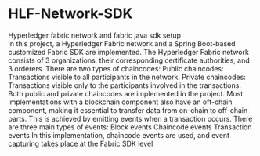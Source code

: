 # HLF-Network-SDK
Hyperledger fabric network and fabric java sdk setup
<br>
In this project, a Hyperledger Fabric network and a Spring Boot-based customized Fabric SDK are implemented. The Hyperledger Fabric network consists of 3 organizations, their corresponding certificate authorities, and 3 orderers. There are two types of chaincodes:
Public chaincodes: Transactions visible to all participants in the network.
Private chaincodes: Transactions visible only to the participants involved in the transactions.
Both public and private chaincodes are implemented in the project.
 Most implementations with a blockchain component also have an off-chain component, making it essential to transfer data from on-chain to off-chain parts. This is achieved by emitting events when a transaction occurs. There are three main types of events:
Block events
Chaincode events
Transaction events
In this implementation, chaincode events are used, and event capturing takes place at the Fabric SDK level
